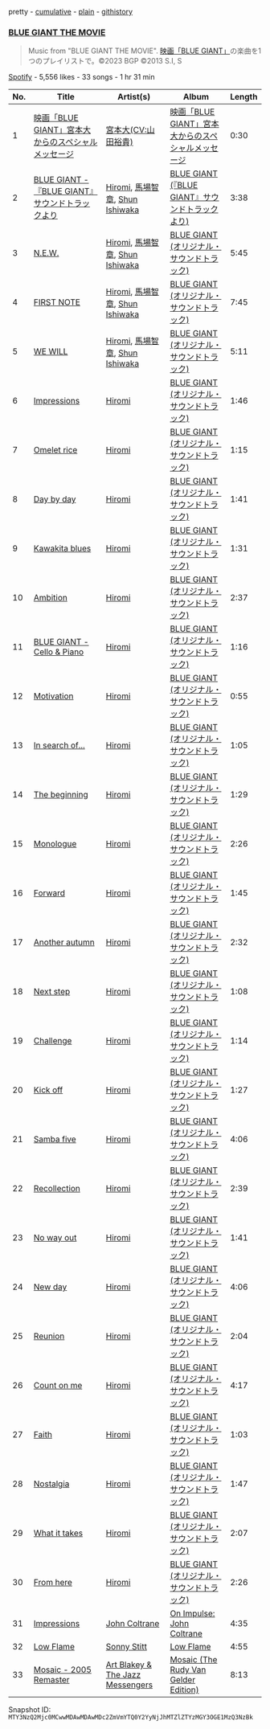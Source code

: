 pretty - [cumulative](/playlists/cumulative/37i9dQZF1DXbVbcsQ9UlQH.md) - [plain](/playlists/plain/37i9dQZF1DXbVbcsQ9UlQH) - [githistory](https://github.githistory.xyz/mackorone/spotify-playlist-archive/blob/main/playlists/plain/37i9dQZF1DXbVbcsQ9UlQH)

### [BLUE GIANT THE MOVIE](https://open.spotify.com/playlist/37i9dQZF1DXbVbcsQ9UlQH)

> Music from "BLUE GIANT THE MOVIE"\. <a href="https://bluegiant\-movie.jp/">映画「BLUE GIANT」</a>の楽曲を1つのプレイリストで。©2023 BGP ©2013 S.I, S

[Spotify](https://open.spotify.com/user/spotify) - 5,556 likes - 33 songs - 1 hr 31 min

| No. | Title | Artist(s) | Album | Length |
|---|---|---|---|---|
| 1 | [映画「BLUE GIANT」宮本大からのスペシャルメッセージ](https://open.spotify.com/track/0QtaEWqQCkH1K6mc0ULbZx) | [宮本大\(CV:山田裕貴\)](https://open.spotify.com/artist/6pPlJEq6DwjFFoBUzVKxO5) | [映画「BLUE GIANT」宮本大からのスペシャルメッセージ](https://open.spotify.com/album/39U2stJ1eee7iRl6bZmBjx) | 0:30 |
| 2 | [BLUE GIANT \- 『BLUE GIANT』サウンドトラックより](https://open.spotify.com/track/1EKIT1QnEWYUlN3h20zZQF) | [Hiromi](https://open.spotify.com/artist/7DeuppKQdCVhuWrzzCBBpc), [馬場智章](https://open.spotify.com/artist/68k8V28Llh6Lg8HhKCvLHG), [Shun Ishiwaka](https://open.spotify.com/artist/440Vu15E7JrOSOTlYA819R) | [BLUE GIANT \(『BLUE GIANT』サウンドトラックより\)](https://open.spotify.com/album/2bkSTglYLzxczTGUefP6U3) | 3:38 |
| 3 | [N.E.W.](https://open.spotify.com/track/0uniIrDLtvdypzbMtmLmVV) | [Hiromi](https://open.spotify.com/artist/7DeuppKQdCVhuWrzzCBBpc), [馬場智章](https://open.spotify.com/artist/68k8V28Llh6Lg8HhKCvLHG), [Shun Ishiwaka](https://open.spotify.com/artist/440Vu15E7JrOSOTlYA819R) | [BLUE GIANT \(オリジナル・サウンドトラック\)](https://open.spotify.com/album/4GhDb60eJfeVCHJQdHWooc) | 5:45 |
| 4 | [FIRST NOTE](https://open.spotify.com/track/03IckTW2qNaWUvrOHtuYhL) | [Hiromi](https://open.spotify.com/artist/7DeuppKQdCVhuWrzzCBBpc), [馬場智章](https://open.spotify.com/artist/68k8V28Llh6Lg8HhKCvLHG), [Shun Ishiwaka](https://open.spotify.com/artist/440Vu15E7JrOSOTlYA819R) | [BLUE GIANT \(オリジナル・サウンドトラック\)](https://open.spotify.com/album/4GhDb60eJfeVCHJQdHWooc) | 7:45 |
| 5 | [WE WILL](https://open.spotify.com/track/01qqs2S9rb01JaXSYiaBk0) | [Hiromi](https://open.spotify.com/artist/7DeuppKQdCVhuWrzzCBBpc), [馬場智章](https://open.spotify.com/artist/68k8V28Llh6Lg8HhKCvLHG), [Shun Ishiwaka](https://open.spotify.com/artist/440Vu15E7JrOSOTlYA819R) | [BLUE GIANT \(オリジナル・サウンドトラック\)](https://open.spotify.com/album/4GhDb60eJfeVCHJQdHWooc) | 5:11 |
| 6 | [Impressions](https://open.spotify.com/track/45chgWEwD5M58JBeoeDTnL) | [Hiromi](https://open.spotify.com/artist/7DeuppKQdCVhuWrzzCBBpc) | [BLUE GIANT \(オリジナル・サウンドトラック\)](https://open.spotify.com/album/4GhDb60eJfeVCHJQdHWooc) | 1:46 |
| 7 | [Omelet rice](https://open.spotify.com/track/1rMtTKYzBycXitthdCCbOt) | [Hiromi](https://open.spotify.com/artist/7DeuppKQdCVhuWrzzCBBpc) | [BLUE GIANT \(オリジナル・サウンドトラック\)](https://open.spotify.com/album/4GhDb60eJfeVCHJQdHWooc) | 1:15 |
| 8 | [Day by day](https://open.spotify.com/track/0dBfQbx59cC2pTeb8L44CM) | [Hiromi](https://open.spotify.com/artist/7DeuppKQdCVhuWrzzCBBpc) | [BLUE GIANT \(オリジナル・サウンドトラック\)](https://open.spotify.com/album/4GhDb60eJfeVCHJQdHWooc) | 1:41 |
| 9 | [Kawakita blues](https://open.spotify.com/track/1OGpCBdwb7alciI9bWRyly) | [Hiromi](https://open.spotify.com/artist/7DeuppKQdCVhuWrzzCBBpc) | [BLUE GIANT \(オリジナル・サウンドトラック\)](https://open.spotify.com/album/4GhDb60eJfeVCHJQdHWooc) | 1:31 |
| 10 | [Ambition](https://open.spotify.com/track/4ituSxFMIZ7c2Garynwz9p) | [Hiromi](https://open.spotify.com/artist/7DeuppKQdCVhuWrzzCBBpc) | [BLUE GIANT \(オリジナル・サウンドトラック\)](https://open.spotify.com/album/4GhDb60eJfeVCHJQdHWooc) | 2:37 |
| 11 | [BLUE GIANT \- Cello & Piano](https://open.spotify.com/track/35S4AoF42ihXSzrGzsQLv4) | [Hiromi](https://open.spotify.com/artist/7DeuppKQdCVhuWrzzCBBpc) | [BLUE GIANT \(オリジナル・サウンドトラック\)](https://open.spotify.com/album/4GhDb60eJfeVCHJQdHWooc) | 1:16 |
| 12 | [Motivation](https://open.spotify.com/track/62kaFT52J1vqF16IF1sJrl) | [Hiromi](https://open.spotify.com/artist/7DeuppKQdCVhuWrzzCBBpc) | [BLUE GIANT \(オリジナル・サウンドトラック\)](https://open.spotify.com/album/4GhDb60eJfeVCHJQdHWooc) | 0:55 |
| 13 | [In search of...](https://open.spotify.com/track/0PiwcFnG7NZs92pi4bFMSX) | [Hiromi](https://open.spotify.com/artist/7DeuppKQdCVhuWrzzCBBpc) | [BLUE GIANT \(オリジナル・サウンドトラック\)](https://open.spotify.com/album/4GhDb60eJfeVCHJQdHWooc) | 1:05 |
| 14 | [The beginning](https://open.spotify.com/track/0n4hQ6bdTRLSsQfarmq79z) | [Hiromi](https://open.spotify.com/artist/7DeuppKQdCVhuWrzzCBBpc) | [BLUE GIANT \(オリジナル・サウンドトラック\)](https://open.spotify.com/album/4GhDb60eJfeVCHJQdHWooc) | 1:29 |
| 15 | [Monologue](https://open.spotify.com/track/5OF4jcyun4Q6AD9huDoLA8) | [Hiromi](https://open.spotify.com/artist/7DeuppKQdCVhuWrzzCBBpc) | [BLUE GIANT \(オリジナル・サウンドトラック\)](https://open.spotify.com/album/4GhDb60eJfeVCHJQdHWooc) | 2:26 |
| 16 | [Forward](https://open.spotify.com/track/3YX6mgadbujPhgyK01VzQC) | [Hiromi](https://open.spotify.com/artist/7DeuppKQdCVhuWrzzCBBpc) | [BLUE GIANT \(オリジナル・サウンドトラック\)](https://open.spotify.com/album/4GhDb60eJfeVCHJQdHWooc) | 1:45 |
| 17 | [Another autumn](https://open.spotify.com/track/3mFbJ6Ur7gSAAqxQaY3sbq) | [Hiromi](https://open.spotify.com/artist/7DeuppKQdCVhuWrzzCBBpc) | [BLUE GIANT \(オリジナル・サウンドトラック\)](https://open.spotify.com/album/4GhDb60eJfeVCHJQdHWooc) | 2:32 |
| 18 | [Next step](https://open.spotify.com/track/1lJdtOxdIkrQF1VVyr7auF) | [Hiromi](https://open.spotify.com/artist/7DeuppKQdCVhuWrzzCBBpc) | [BLUE GIANT \(オリジナル・サウンドトラック\)](https://open.spotify.com/album/4GhDb60eJfeVCHJQdHWooc) | 1:08 |
| 19 | [Challenge](https://open.spotify.com/track/5ZpTsHmwv7ArOMiymnQ9vi) | [Hiromi](https://open.spotify.com/artist/7DeuppKQdCVhuWrzzCBBpc) | [BLUE GIANT \(オリジナル・サウンドトラック\)](https://open.spotify.com/album/4GhDb60eJfeVCHJQdHWooc) | 1:14 |
| 20 | [Kick off](https://open.spotify.com/track/33XCFWRcpLua5ieXNQ06p3) | [Hiromi](https://open.spotify.com/artist/7DeuppKQdCVhuWrzzCBBpc) | [BLUE GIANT \(オリジナル・サウンドトラック\)](https://open.spotify.com/album/4GhDb60eJfeVCHJQdHWooc) | 1:27 |
| 21 | [Samba five](https://open.spotify.com/track/5iapIbSEwSCCxtagwGh8Ky) | [Hiromi](https://open.spotify.com/artist/7DeuppKQdCVhuWrzzCBBpc) | [BLUE GIANT \(オリジナル・サウンドトラック\)](https://open.spotify.com/album/4GhDb60eJfeVCHJQdHWooc) | 4:06 |
| 22 | [Recollection](https://open.spotify.com/track/2gtrgPEAWOEJgOD9HRr7b8) | [Hiromi](https://open.spotify.com/artist/7DeuppKQdCVhuWrzzCBBpc) | [BLUE GIANT \(オリジナル・サウンドトラック\)](https://open.spotify.com/album/4GhDb60eJfeVCHJQdHWooc) | 2:39 |
| 23 | [No way out](https://open.spotify.com/track/6oCLj6k5eMP6hHmlur8RyY) | [Hiromi](https://open.spotify.com/artist/7DeuppKQdCVhuWrzzCBBpc) | [BLUE GIANT \(オリジナル・サウンドトラック\)](https://open.spotify.com/album/4GhDb60eJfeVCHJQdHWooc) | 1:41 |
| 24 | [New day](https://open.spotify.com/track/4EIj4zl7WiONGfHPZbksWD) | [Hiromi](https://open.spotify.com/artist/7DeuppKQdCVhuWrzzCBBpc) | [BLUE GIANT \(オリジナル・サウンドトラック\)](https://open.spotify.com/album/4GhDb60eJfeVCHJQdHWooc) | 4:06 |
| 25 | [Reunion](https://open.spotify.com/track/5bYYIp2XyBNUClmYk9S7Yl) | [Hiromi](https://open.spotify.com/artist/7DeuppKQdCVhuWrzzCBBpc) | [BLUE GIANT \(オリジナル・サウンドトラック\)](https://open.spotify.com/album/4GhDb60eJfeVCHJQdHWooc) | 2:04 |
| 26 | [Count on me](https://open.spotify.com/track/5R76q8SvqQZXQivirJeQuO) | [Hiromi](https://open.spotify.com/artist/7DeuppKQdCVhuWrzzCBBpc) | [BLUE GIANT \(オリジナル・サウンドトラック\)](https://open.spotify.com/album/4GhDb60eJfeVCHJQdHWooc) | 4:17 |
| 27 | [Faith](https://open.spotify.com/track/4SW3ublCGqMtkokcAEkAMi) | [Hiromi](https://open.spotify.com/artist/7DeuppKQdCVhuWrzzCBBpc) | [BLUE GIANT \(オリジナル・サウンドトラック\)](https://open.spotify.com/album/4GhDb60eJfeVCHJQdHWooc) | 1:03 |
| 28 | [Nostalgia](https://open.spotify.com/track/5LsVjkfz3N5nY47M5Tbqpo) | [Hiromi](https://open.spotify.com/artist/7DeuppKQdCVhuWrzzCBBpc) | [BLUE GIANT \(オリジナル・サウンドトラック\)](https://open.spotify.com/album/4GhDb60eJfeVCHJQdHWooc) | 1:47 |
| 29 | [What it takes](https://open.spotify.com/track/1KUKTYuHLN2O2PbXrHw1tV) | [Hiromi](https://open.spotify.com/artist/7DeuppKQdCVhuWrzzCBBpc) | [BLUE GIANT \(オリジナル・サウンドトラック\)](https://open.spotify.com/album/4GhDb60eJfeVCHJQdHWooc) | 2:07 |
| 30 | [From here](https://open.spotify.com/track/72jG9eVPLLcibEWX9z77Oy) | [Hiromi](https://open.spotify.com/artist/7DeuppKQdCVhuWrzzCBBpc) | [BLUE GIANT \(オリジナル・サウンドトラック\)](https://open.spotify.com/album/4GhDb60eJfeVCHJQdHWooc) | 2:26 |
| 31 | [Impressions](https://open.spotify.com/track/5Zxl1Bn5HaVg2aeQnFxRgs) | [John Coltrane](https://open.spotify.com/artist/2hGh5VOeeqimQFxqXvfCUf) | [On Impulse: John Coltrane](https://open.spotify.com/album/6yPS0oVk1bztYkyerUAF8N) | 4:35 |
| 32 | [Low Flame](https://open.spotify.com/track/6AYhSDnaJvnFwtgD3Unlpb) | [Sonny Stitt](https://open.spotify.com/artist/217b0uqAzsOOhGcnoANZqj) | [Low Flame](https://open.spotify.com/album/2IP4cee5dknBj24zyROpfC) | 4:55 |
| 33 | [Mosaic \- 2005 Remaster](https://open.spotify.com/track/7fX1jZuluhiOhVx5HKzIBA) | [Art Blakey & The Jazz Messengers](https://open.spotify.com/artist/6ykfXAed2KOLOMI3R0TZdz) | [Mosaic \(The Rudy Van Gelder Edition\)](https://open.spotify.com/album/0ROzOHhkPnjLnHFLJ49Xco) | 8:13 |

Snapshot ID: `MTY3NzQ2Mjc0MCwwMDAwMDAwMDc2ZmVmYTQ0Y2YyNjJhMTZlZTYzMGY3OGE1MzQ3NzBk`
